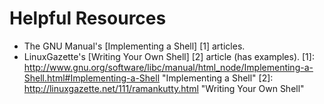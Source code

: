 Helpful Resources
=====

* The GNU Manual's [Implementing a Shell] [1] articles.
* LinuxGazette's [Writing Your Own Shell] [2] article (has examples).
[1]: http://www.gnu.org/software/libc/manual/html_node/Implementing-a-Shell.html#Implementing-a-Shell "Implementing a Shell"
[2]: http://linuxgazette.net/111/ramankutty.html "Writing Your Own Shell"
